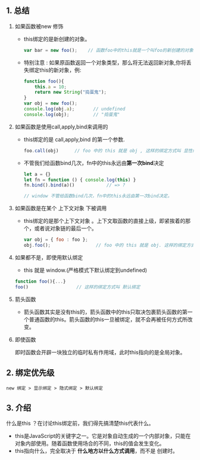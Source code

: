 ## 1. 总结

1. 如果函数被new 修饰 

   - this绑定的是新创建的对象。 

     ```js
     var bar = new foo();    // 函数foo中的this就是一个叫foo的新创建的对象 , 然后将这个对象赋给bar
     ```

   - 特别注意 : 如果原函数返回一个对象类型，那么将无法返回新对象,你将丢失绑定this的新对象，例: 

     ```js
     function foo(){
         this.a = 10;
         return new String("捣蛋鬼");
     }
     var obj = new foo();
     console.log(obj.a);       // undefined
     console.log(obj);         // "捣蛋鬼"
     ```

2. 如果函数是使用call,apply,bind来调用的 

   - this绑定的是 call,apply,bind 的第一个参数. 

     ```js
     foo.call(obj)		// foo 中的 this 就是 obj , 这样的绑定方式叫 显性绑定
     ```

   - 不管我们给函数bind几次，fn中的this永远由**第一次bind**决定

     ```js
     let a = {}
     let fn = function () { console.log(this) }
     fn.bind().bind(a)() 			// => ?
     
     // window 不管给函数bind几次，fn中的this永远由第一次bind决定。
     ```

3. 如果函数是在某个 上下文对象 下被调用 

   - this绑定的是那个上下文对象 。上下文取函数的直接上级，即紧挨着的那个，或者说对象链的最后一个。 

     ```js
     var obj = { foo : foo }; 
     obj.foo();					// foo 中的 this 就是 obj. 这样的绑定方式叫 隐性绑定
     ```

4. 如果都不是，即使用默认绑定 

   -  this 就是 window.(严格模式下默认绑定到undefined)

     ```js
     function foo(){...} 
     foo()					// 这样的绑定方式叫 默认绑定 
     ```

5. 箭头函数 

   - 箭头函数其实是没有this的，箭头函数中的this只取决包裹箭头函数的第一个普通函数的this。箭头函数的this一旦被绑定，就不会再被任何方式所改变。 

6. 即使函数

   即时函数会开辟一块独立的临时私有作用域，此时this指向的是全局对象。 





## 2. 绑定优先级

`new 绑定 > 显示绑定 > 隐式绑定 > 默认绑定 `



## 3. 介绍

什么是this ？在讨论this绑定前，我们得先搞清楚this代表什么。

-  this是JavaScript的关键字之一。它是对象自动生成的一个内部对象，只能在对象内部使用。随着函数使用场合的不同，this的值会发生变化。
- this指向什么，完全取决于 **什么地方以什么方式调用**，而不是 创建时。 